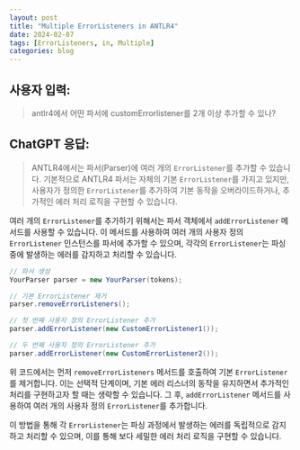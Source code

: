 ```yaml
---
layout: post
title: "Multiple ErrorListeners in ANTLR4"
date: 2024-02-07
tags: [ErrorListeners, in, Multiple]
categories: blog
---
```


## 사용자 입력:
> antlr4에서 어떤 파서에 customErrorlistener를 2개 이상 추가할 수 있나?

## ChatGPT 응답:
> ANTLR4에서는 파서(Parser)에 여러 개의 `ErrorListener`를 추가할 수 있습니다. 기본적으로 ANTLR4 파서는 자체의 기본 `ErrorListener`를 가지고 있지만, 사용자가 정의한 `ErrorListener`를 추가하여 기본 동작을 오버라이드하거나, 추가적인 에러 처리 로직을 구현할 수 있습니다.

여러 개의 `ErrorListener`를 추가하기 위해서는 파서 객체에서 `addErrorListener` 메서드를 사용할 수 있습니다. 이 메서드를 사용하여 여러 개의 사용자 정의 `ErrorListener` 인스턴스를 파서에 추가할 수 있으며, 각각의 `ErrorListener`는 파싱 중에 발생하는 에러를 감지하고 처리할 수 있습니다.

```java
// 파서 생성
YourParser parser = new YourParser(tokens);

// 기본 ErrorListener 제거
parser.removeErrorListeners();

// 첫 번째 사용자 정의 ErrorListener 추가
parser.addErrorListener(new CustomErrorListener1());

// 두 번째 사용자 정의 ErrorListener 추가
parser.addErrorListener(new CustomErrorListener2());
```

위 코드에서는 먼저 `removeErrorListeners` 메서드를 호출하여 기본 `ErrorListener`를 제거합니다. 이는 선택적 단계이며, 기본 에러 리스너의 동작을 유지하면서 추가적인 처리를 구현하고자 할 때는 생략할 수 있습니다. 그 후, `addErrorListener` 메서드를 사용하여 여러 개의 사용자 정의 `ErrorListener`를 추가합니다.

이 방법을 통해 각 `ErrorListener`는 파싱 과정에서 발생하는 에러를 독립적으로 감지하고 처리할 수 있으며, 이를 통해 보다 세밀한 에러 처리 로직을 구현할 수 있습니다.

